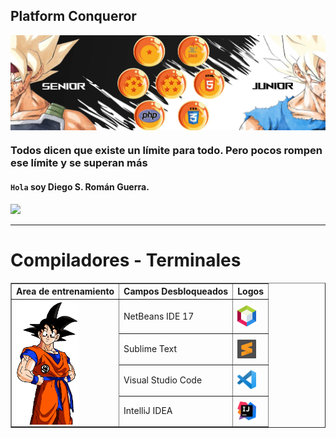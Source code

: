 ##  Platform Conqueror 

<img align="center" src="img/1.2.png"/>

###  Todos dicen que existe un límite para todo. Pero pocos rompen ese límite y se superan más

#### `Hola` soy Diego S. Román Guerra. 

![](https://komarev.com/ghpvc/?username=Roman31X&color=ed0000&style=plastic)

---

# Compiladores - Terminales
<div>
<center>
  <table border="1" text-align: "center">
    <tr>
	<th>Area de entrenamiento</th>
	<th>Campos Desbloqueados</th>
	<th>Logos</th>
   </tr>
    <tr>
   <td rowspan="4"><img  width="100" heigth="100" align="center" src="img/selecc.gif"/></td>
	<td>NetBeans IDE 17</td>
	<td><img width="30" heigth="30" class="logo" align="center" src="icons/L1.png"/></td>
   </tr>
   <tr>
	   <td>Sublime Text</td>
	   <td><img width="30" heigth="30" class="logo" align="center" src="icons/s1.png"/></td>
   </tr>
   <tr>
	   <td>Visual Studio Code</td>
	   <td><img width="30" heigth="30" class="logo" align="center" src="icons/v1.png"/></td>
   </tr>
	   <tr>
	   <td>IntelliJ IDEA</td>
           <td><img width="30" heigth="30" class="logo" align="center" src="icons/in.png"/></td>
	  </tr>
  </table>	
</center>	
</div>

